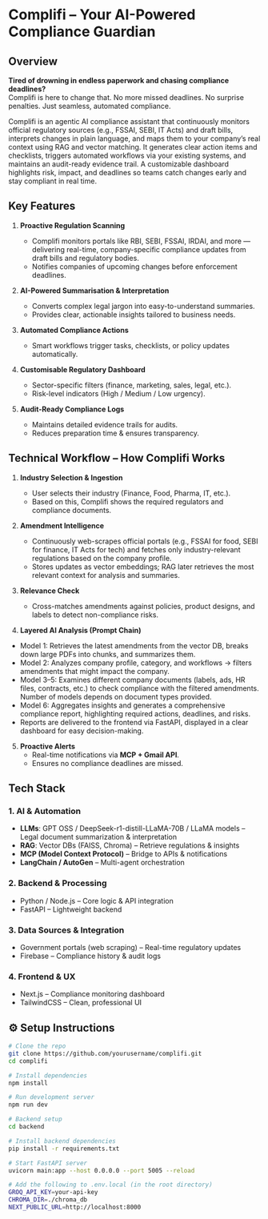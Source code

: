 # Complifi – Your AI-Powered Compliance Guardian

## Overview

**Tired of drowning in endless paperwork and chasing compliance deadlines?**  
Complifi is here to change that. No more missed deadlines. No surprise penalties. Just seamless, automated compliance.

Complifi is an agentic AI compliance assistant that continuously monitors official regulatory sources (e.g., FSSAI, SEBI, IT Acts) and draft bills, interprets changes in plain language, and maps them to your company’s real context using RAG and vector matching. It generates clear action items and checklists, triggers automated workflows via your existing systems, and maintains an audit-ready evidence trail. A customizable dashboard highlights risk, impact, and deadlines so teams catch changes early and stay compliant in real time.

## Key Features

1. **Proactive Regulation Scanning**

   - Complifi monitors portals like RBI, SEBI, FSSAI, IRDAI, and more — delivering real-time, company-specific compliance updates from draft bills and regulatory bodies.
   - Notifies companies of upcoming changes before enforcement deadlines.

2. **AI-Powered Summarisation & Interpretation**

   - Converts complex legal jargon into easy-to-understand summaries.
   - Provides clear, actionable insights tailored to business needs.

3. **Automated Compliance Actions**

   - Smart workflows trigger tasks, checklists, or policy updates automatically.

4. **Customisable Regulatory Dashboard**

   - Sector-specific filters (finance, marketing, sales, legal, etc.).
   - Risk-level indicators (High / Medium / Low urgency).

5. **Audit-Ready Compliance Logs**
   - Maintains detailed evidence trails for audits.
   - Reduces preparation time & ensures transparency.

## Technical Workflow – How Complifi Works

1. **Industry Selection & Ingestion**

   - User selects their industry (Finance, Food, Pharma, IT, etc.).
   - Based on this, Complifi shows the required regulators and compliance documents.

2. **Amendment Intelligence**

   - Continuously web-scrapes official portals (e.g., FSSAI for food, SEBI for finance, IT Acts for tech) and fetches only industry-relevant regulations based on the company profile.
   - Stores updates as vector embeddings; RAG later retrieves the most relevant context for analysis and summaries.

3. **Relevance Check**

   - Cross-matches amendments against policies, product designs, and labels to detect non-compliance risks.

4. **Layered AI Analysis (Prompt Chain)**

- Model 1: Retrieves the latest amendments from the vector DB, breaks down large PDFs into chunks, and summarizes them.
- Model 2: Analyzes company profile, category, and workflows → filters amendments that might impact the company.
- Model 3–5: Examines different company documents (labels, ads, HR files, contracts, etc.) to check compliance with the filtered amendments. Number of models depends on document types provided.
- Model 6: Aggregates insights and generates a comprehensive compliance report, highlighting required actions, deadlines, and risks.
- Reports are delivered to the frontend via FastAPI, displayed in a clear dashboard for easy decision-making.

5. **Proactive Alerts**
   - Real-time notifications via **MCP + Gmail API**.
   - Ensures no compliance deadlines are missed.

## Tech Stack

### 1. AI & Automation

- **LLMs**: GPT OSS / DeepSeek-r1-distill-LLaMA-70B / LLaMA models – Legal document summarization & interpretation
- **RAG**: Vector DBs (FAISS, Chroma) – Retrieve regulations & insights
- **MCP (Model Context Protocol)** – Bridge to APIs & notifications
- **LangChain / AutoGen** – Multi-agent orchestration

### 2. Backend & Processing

- Python / Node.js – Core logic & API integration
- FastAPI – Lightweight backend

### 3. Data Sources & Integration

- Government portals (web scraping) – Real-time regulatory updates
- Firebase – Compliance history & audit logs

### 4. Frontend & UX

- Next.js – Compliance monitoring dashboard
- TailwindCSS – Clean, professional UI

## ⚙️ Setup Instructions

```bash
# Clone the repo
git clone https://github.com/yourusername/complifi.git
cd complifi

# Install dependencies
npm install

# Run development server
npm run dev

# Backend setup
cd backend

# Install backend dependencies
pip install -r requirements.txt

# Start FastAPI server
uvicorn main:app --host 0.0.0.0 --port 5005 --reload

# Add the following to .env.local (in the root directory)
GROQ_API_KEY=your-api-key
CHROMA_DIR=./chroma_db
NEXT_PUBLIC_URL=http://localhost:8000

```
